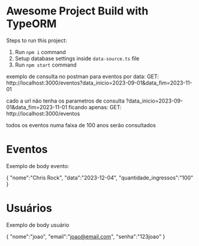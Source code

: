 # Awesome Project Build with TypeORM

Steps to run this project:

1. Run `npm i` command
2. Setup database settings inside `data-source.ts` file
3. Run `npm start` command

exemplo de consulta no postman para eventos por data:
GET: http://localhost:3000/eventos?data_inicio=2023-09-01&data_fim=2023-11-01

cado a url não tenha os parametros de consulta ?data_inicio=2023-09-01&data_fim=2023-11-01
ficando apenas: GET: http://localhost:3000/eventos

todos os eventos numa faixa de 100 anos serão consultados

# Eventos

Exemplo de body evento:

{
"nome":"Chris Rock",
"data":"2023-12-04",
"quantidade_ingressos":"100"
}

# Usuários

Exemplo de body usuário

{
"nome":"joao",
"email":"joao@email.com",
"senha":"123joao"
}
